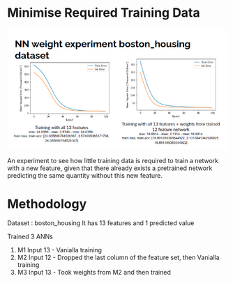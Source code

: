 # Minimise Required Training Data

<p align="center">
    <img src="imgs/compare.png">
</p>


An experiment to see how little training data is required to train a network with a new feature, given that there already exists a pretrained network predicting the same quantity without this new feature.

# Methodology

Dataset : boston_housing
It has 13 features and 1 predicted value

Trained 3 ANNs
1. M1 Input 13 - Vanialla training
2. M2 Input 12 - Dropped the last column of the feature set, then Vanialla training
2. M3 Input 13 - Took weights from M2 and then trained 